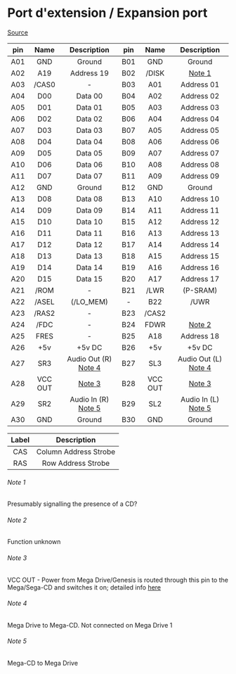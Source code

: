 # Port d'extension / Expansion port

[Source](https://gamesx.com/wiki/doku.php?id=schematics:megadriveexpport)

|   pin         |   Name   |   Description   |   pin   |   Name   |   Description   | 
|:-:            |:-:       |:-:              |:-:      |:-:       |:-:              |
| A01 | GND     | Ground | B01 | GND | Ground |
| A02 | A19     | Address 19 | B02 | /DISK | [Note 1](#note-1) | 
| A03 | /CAS0   | - | B03 | A01 | Address 01 |
| A04 | D00     | Data 00 | B04 | A02 | Address 02 |
| A05 | D01     | Data 01 | B05 | A03 | Address 03 |
| A06 | D02     | Data 02 | B06 | A04 | Address 04 |
| A07 | D03     | Data 03 | B07 | A05 | Address 05 |
| A08 | D04     | Data 04 | B08 | A06 | Address 06 |
| A09 | D05     | Data 05 | B09 | A07 | Address 07 |
| A10 | D06     | Data 06 | B10 | A08 | Address 08 |
| A11 | D07     | Data 07 | B11 | A09 | Address 09 |
| A12 | GND     | Ground | B12 | GND | Ground |
| A13 | D08     | Data 08 | B13 | A10 | Address 10 |
| A14 | D09     | Data 09 | B14 | A11 | Address 11 |
| A15 | D10     | Data 10 | B15 | A12 | Address 12 |
| A16 | D11     | Data 11 | B16 | A13 | Address 13 |
| A17 | D12     | Data 12 | B17 | A14 | Address 14 |
| A18 | D13     | Data 13 | B18 | A15 | Address 15 |
| A19 | D14     | Data 14 | B19 | A16 | Address 16 |
| A20 | D15     | Data 15 | B20 | A17 | Address 17 |
| A21 | /ROM    | - | B21 | /LWR | (P-SRAM) |
| A22 | /ASEL   | (/LO_MEM) | - | B22 | /UWR | (P-SRAM) |
| A23 | /RAS2   | - | B23 | /CAS2 |  |
| A24 | /FDC    | - | B24 | FDWR | [Note 2](#note-2) |
| A25 | FRES    | - | B25 | A18 | Address 18 |
| A26 | +5v     | +5v DC | B26 | +5v | +5v DC |
| A27 | SR3     | Audio Out (R\) [Note 4](#note-4) | B27 | SL3 | Audio Out (L) [Note 4](#note-4) |
| A28 | VCC OUT | [Note 3](#note-3) | B28 | VCC OUT | [Note 3](#note-3) |
| A29 | SR2     | Audio In (R\) [Note 5](#note-5) | B29 | SL2 | Audio In (L) [Note 5](#note-5) |
| A30 | GND     | Ground | B30 | GND | Ground |

| Label | Description           |
|:-:    |:-:                    |
| CAS	| Column Address Strobe |
| RAS	| Row Address Strobe    |

###### Note 1
Presumably signalling the presence of a CD?
###### Note 2
Function unknown
###### Note 3
VCC OUT - Power from Mega Drive/Genesis is routed through this pin to the Mega/Sega-CD and switches it on; detailed info [here](https://nfggames.com/forum2/index.php?topic=7145.msg48200#msg48200)
###### Note 4
Mega Drive to Mega-CD. Not connected on Mega Drive 1
###### Note 5
Mega-CD to Mega Drive
